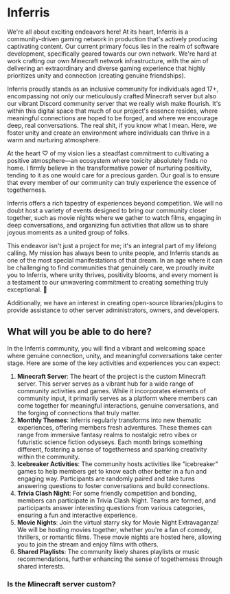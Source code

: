 # Inferris

We're all about exciting endeavors here! At its heart, Inferris is a community-driven gaming network in production that's actively producing captivating content. Our current primary focus lies in the realm of software development, specifically geared towards our own network. We're hard at work crafting our own Minecraft network infrastructure, with the aim of delivering an extraordinary and diverse gaming experience that highly prioritizes unity and connection (creating genuine friendships).

Inferris proudly stands as an inclusive community for individuals aged 17+, encompassing not only our meticulously crafted Minecraft server but also our vibrant Discord community server that we really wish make flourish. It's within this digital space that much of our project's essence resides, where meaningful connections are hoped to be forged, and where we encourage deep, real conversations. The real shit, if you know what I mean. Here, we foster unity and create an environment where individuals can thrive in a warm and nurturing atmosphere.

At the heart ♡ of my vision lies a steadfast commitment to cultivating a positive atmosphere—an ecosystem where toxicity absolutely finds no home. I firmly believe in the transformative power of nurturing positivity, tending to it as one would care for a precious garden. Our goal is to ensure that every member of our community can truly experience the essence of togetherness.

Inferris offers a rich tapestry of experiences beyond competition. We will no doubt host a variety of events designed to bring our community closer together, such as movie nights where we gather to watch films, engaging in deep conversations, and organizing fun activities that allow us to share joyous moments as a united group of folks.

This endeavor isn't just a project for me; it's an integral part of my lifelong calling. My mission has always been to unite people, and Inferris stands as one of the most special manifestations of that dream. In an age where it can be challenging to find communities that genuinely care, we proudly invite you to Inferris, where unity thrives, positivity blooms, and every moment is a testament to our unwavering commitment to creating something truly exceptional. 🖤

Additionally, we have an interest in creating open-source libraries/plugins to provide assistance to other server administrators, owners, and developers.

## What will you be able to do here?
In the Inferris community, you will find a vibrant and welcoming space where genuine connection, unity, and meaningful conversations take center stage. Here are some of the key activities and experiences you can expect:
1. **Minecraft Server**: The heart of the project is the custom Minecraft server. This server serves as a vibrant hub for a wide range of community activities and games. While it incorporates elements of community input, it primarily serves as a platform where members can come together for meaningful interactions, genuine conversations, and the forging of connections that truly matter.
2. **Monthly Themes**: Inferris regularly transforms into new thematic experiences, offering members fresh adventures. These themes can range from immersive fantasy realms to nostalgic retro vibes or futuristic science fiction odysseys. Each month brings something different, fostering a sense of togetherness and sparking creativity within the community.
3. **Icebreaker Activities**: The community hosts activities like "icebreaker" games to help members get to know each other better in a fun and engaging way. Participants are randomly paired and take turns answering questions to foster conversations and build connections.
4. **Trivia Clash Night**: For some friendly competition and bonding, members can participate in Trivia Clash Night. Teams are formed, and participants answer interesting questions from various categories, ensuring a fun and interactive experience.
5. **Movie Nights**: Join the virtual starry sky for Movie Night Extravaganza! We will be hosting movies together, whether you're a fan of comedy, thrillers, or romantic films. These movie nights are hosted here, allowing you to join the stream and enjoy films with others.
6. **Shared Playlists**: The community likely shares playlists or music recommendations, further enhancing the sense of togetherness through shared interests.
### Is the Minecraft server custom?

<!--

**Here are some ideas to get you started:**

🙋‍♀️ A short introduction - what is your organization all about?
🌈 Contribution guidelines - how can the community get involved?
👩‍💻 Useful resources - where can the community find your docs? Is there anything else the community should know?
🍿 Fun facts - what does your team eat for breakfast?
🧙 Remember, you can do mighty things with the power of [Markdown](https://docs.github.com/github/writing-on-github/getting-started-with-writing-and-formatting-on-github/basic-writing-and-formatting-syntax)
-->
